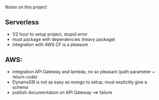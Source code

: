 Notes on this project


## Serverless
 * 1/2 hour to setup project, stupid error
 * must package with dependencies (heavy package)
 * integration with AWS CF is a pleasure

## AWS:
 * integration API Gateway and lambda, no so pleasant (path parameter + return code)
 * DynamoDB is not as easy as mongo to setup, must explicitly give a schema
 * publish documentation on API Gateway ==> failure

